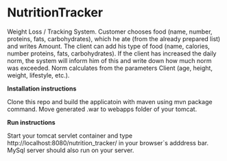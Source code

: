 # NutritionTracker

Weight Loss / Tracking System. Customer chooses food (name,
number, proteins, fats, carbohydrates), which he ate (from the already prepared list) and writes
Amount. The client can add his type of food (name, calories, number
proteins, fats, carbohydrates). If the client has increased the daily norm, the system
will inform him of this and write down how much norm was exceeded. Norm
calculates from the parameters Client (age, height, weight, lifestyle, etc.).

<b>Installation instructions</b>

Clone this repo and build the applicatoin with maven using mvn package command. Move generated .war to webapps folder of your tomcat.

<b>Run instructions</b>

Start your tomcat servlet container and type http://localhost:8080/nutrition_tracker/ in your browser`s adddress bar. MySql server should also run on your server.
